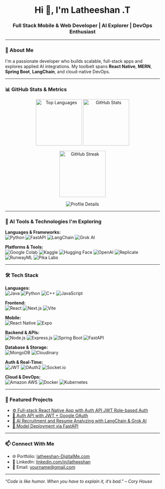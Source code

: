 <h1 align="center">Hi 👋, I'm Latheeshan .T</h1>
<h3 align="center">Full Stack Mobile & Web Developer | AI Explorer | DevOps Enthusiast</h3>

---

### 🚀 About Me
I'm a passionate developer who builds scalable, full-stack apps and explores applied AI integrations. My toolbelt spans **React Native**, **MERN**, **Spring Boot**, **LangChain**, and cloud-native DevOps.

---

### 📊 GitHub Stats & Metrics

<p align="center">
  <img src="https://github-readme-stats.vercel.app/api/top-langs/?username=latheeshan&layout=compact&theme=radical" alt="Top Languages" height="150"/>
  <img src="https://github-readme-stats.vercel.app/api?username=latheeshan&show_icons=true&theme=radical&count_private=true" alt="GitHub Stats" height="150"/>
</p>

<p align="center">
  <img src="https://github-readme-streak-stats.herokuapp.com/?user=latheeshan&theme=radical" alt="GitHub Streak" height="150"/>
</p>

<p align="center">
  <img src="https://github-profile-summary-cards.vercel.app/api/cards/profile-details?username=latheeshan&theme=radical" alt="Profile Details" />
</p>

---

### 🧠 AI Tools & Technologies I'm Exploring

**Languages & Frameworks:**  
![Python](https://img.shields.io/badge/Python-3776AB?style=flat-square&logo=python&logoColor=white)
![FastAPI](https://img.shields.io/badge/FastAPI-009688?style=flat-square&logo=fastapi&logoColor=white)
![LangChain](https://img.shields.io/badge/LangChain-000000?style=flat-square&logo=chainlink&logoColor=white)
![Grok AI](https://img.shields.io/badge/Grok_AI-ff4088?style=flat-square&logo=openai&logoColor=white)

**Platforms & Tools:**  
![Google Colab](https://img.shields.io/badge/Colab-F9AB00?style=flat-square&logo=googlecolab&logoColor=black)
![Kaggle](https://img.shields.io/badge/Kaggle-20BEFF?style=flat-square&logo=kaggle&logoColor=white)
![Hugging Face](https://img.shields.io/badge/HuggingFace-FFD21F?style=flat-square&logo=huggingface&logoColor=black)
![OpenAI](https://img.shields.io/badge/OpenAI-412991?style=flat-square&logo=openai&logoColor=white)
![Replicate](https://img.shields.io/badge/Replicate-000000?style=flat-square)
![RunwayML](https://img.shields.io/badge/RunwayML-0A0A0A?style=flat-square)
![Pika Labs](https://img.shields.io/badge/PikaLabs-E6007A?style=flat-square)

---

### 🛠️ Tech Stack

**Languages:**  
![Java](https://img.shields.io/badge/Java-007396?style=for-the-badge&logo=java&logoColor=white)
![Python](https://img.shields.io/badge/Python-3776AB?style=for-the-badge&logo=python&logoColor=white)
![C++](https://img.shields.io/badge/C++-00599C?style=for-the-badge&logo=c%2B%2B&logoColor=white)
![JavaScript](https://img.shields.io/badge/JavaScript-F7DF1E?style=for-the-badge&logo=javascript&logoColor=black)

**Frontend:**  
![React](https://img.shields.io/badge/React-61DAFB?style=for-the-badge&logo=react&logoColor=black)
![Next.js](https://img.shields.io/badge/Next.js-000000?style=for-the-badge&logo=next.js&logoColor=white)
![Vite](https://img.shields.io/badge/Vite-646CFF?style=for-the-badge&logo=vite&logoColor=white)

**Mobile:**  
![React Native](https://img.shields.io/badge/React_Native-20232A?style=for-the-badge&logo=react&logoColor=61DAFB)
![Expo](https://img.shields.io/badge/Expo-000020?style=for-the-badge&logo=expo&logoColor=white)

**Backend & APIs:**  
![Node.js](https://img.shields.io/badge/Node.js-339933?style=for-the-badge&logo=node.js&logoColor=white)
![Express.js](https://img.shields.io/badge/Express.js-000000?style=for-the-badge&logo=express&logoColor=white)
![Spring Boot](https://img.shields.io/badge/Spring_Boot-6DB33F?style=for-the-badge&logo=spring-boot&logoColor=white)
![FastAPI](https://img.shields.io/badge/FastAPI-009688?style=for-the-badge&logo=fastapi&logoColor=white)

**Database & Storage:**  
![MongoDB](https://img.shields.io/badge/MongoDB-47A248?style=for-the-badge&logo=mongodb&logoColor=white)
![Cloudinary](https://img.shields.io/badge/Cloudinary-3448C5?style=for-the-badge&logo=cloudinary&logoColor=white)

**Auth & Real-Time:**  
![JWT](https://img.shields.io/badge/JWT-000000?style=for-the-badge&logo=jsonwebtokens&logoColor=white)
![OAuth2](https://img.shields.io/badge/OAuth2-4285F4?style=for-the-badge&logo=google&logoColor=white)
![Socket.io](https://img.shields.io/badge/Socket.io-010101?style=for-the-badge&logo=socket.io&logoColor=white)

**Cloud & DevOps:**  
![Amazon AWS](https://img.shields.io/badge/AWS-232F3E?style=for-the-badge&logo=amazon-aws&logoColor=white)
![Docker](https://img.shields.io/badge/Docker-2496ED?style=for-the-badge&logo=docker&logoColor=white)
![Kubernetes](https://img.shields.io/badge/Kubernetes-326CE5?style=for-the-badge&logo=kubernetes&logoColor=white)

---

### 📌 Featured Projects

- [⚙️ Full-stack React Native App with Auth API JWT Role-based Auth](https://github.com/pradeepajaya/Plasticle.git)
- [🔐 Auth API with JWT + Google OAuth](https://github.com/latheeshan/auth-api)
- [💬 AI Recruitment and Resume Analyzing with LangChain & Grok AI](https://github.com/latheeshan-3/Evaluno_AI.git)
- [🧠 Model Deployment via FastAPI](https://github.com/latheeshan/ai-api)

---

### 📫 Connect With Me

- 🌐 Portfolio: [latheeshan-DigitalMe.com](https://latheeshan-DigitalMe.com)
- 💼 LinkedIn: [linkedin.com/in/latheeshan](https://www.linkedin.com/in/latheeshan-t-7b503a245/)
- 📧 Email: yourname@gmail.com

---

_“Code is like humor. When you have to explain it, it’s bad.” – Cory House_

